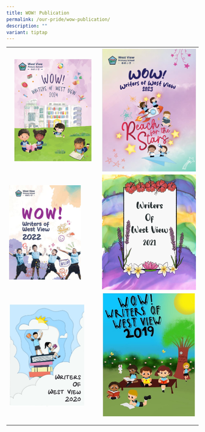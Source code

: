 ```yaml
---
title: WOW! Publication
permalink: /our-pride/wow-publication/
description: ""
variant: tiptap
---
```

<table style="minWidth: 50px">
<colgroup>
<col>
<col>
</colgroup>
<tbody>
<tr>
<th rowspan="1" colspan="1"><a class="isomer-image-wrapper" href="https://drive.google.com/file/d/1lK1XgelmvnzlPhi4RaZELPkUhqELYvWu/view?usp=sharing"><img style="width: 88%;" height="auto" width="100%" alt="" src="/images/WOW_2024.png"></a>
</th>
<th rowspan="1" colspan="1"><a class="isomer-image-wrapper" href="https://drive.google.com/file/d/1qVvZEPT82EtC-x_tN16Ema0vCZobse2b/view?usp=sharing"><img style="width: 100%;" height="auto" width="100%" alt="WoW 2023" src="/images/WoW_2023_cover.png"></a>
</th>
</tr>
<tr>
<td rowspan="1" colspan="1"><a class="isomer-image-wrapper" href="https://drive.google.com/file/d/118KrF9Y2IipB-ztiCK6iFZdaTozr7Cp1/view?usp=sharing"><img style="width: 82%;" height="auto" width="100%" alt="WoW 2022" src="/images/WOW_2022.png"></a>
</td>
<td rowspan="1" colspan="1"><a class="isomer-image-wrapper" href="https://drive.google.com/file/d/13GpN0hxp_Uc_uZg6VKzpCkYMNHNZn9Vy/view?usp=sharing"><img style="width: 100%;" height="auto" width="100%" alt="WoW 2021" src="/images/WOW%20Publication%202021.jpeg"></a>
</td>
</tr>
<tr>
<td rowspan="1" colspan="1"><a class="isomer-image-wrapper" href="https://drive.google.com/file/d/12v8S48OxJIr3vIEMbH9dQ42HX-pZmbhm/view?usp=sharing"><img style="width: 86%;" height="auto" width="100%" alt="WoW 2020" src="/images/WhatsApp%20Image%202021-11-02.jpeg"></a>
<p></p>
</td>
<td rowspan="1" colspan="1"><a class="isomer-image-wrapper" href="https://drive.google.com/file/d/1ckWG2gFfyUbewzhJvekPBhsZPA_RrBtu/view?usp=sharing"><img style="width: 100%;" height="auto" width="100%" alt="WoW 2019" src="/images/WhatsApp%20Image%202021-11-02%20at.jpeg"></a>
<p></p>
</td>
</tr>
</tbody>
</table>
<p></p>
<p></p>
